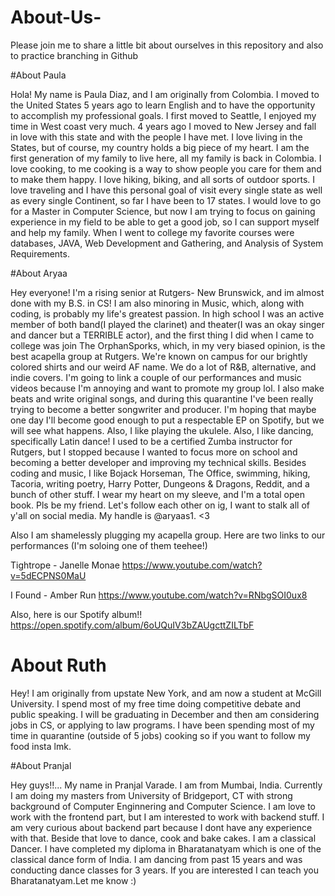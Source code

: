# About-Us-
Please join me to share a little bit about ourselves in this repository and also to practice branching in Github


#About Paula

Hola! My name is Paula Diaz, and I am originally from Colombia. I moved to the United States 5 years ago to learn English and to have the opportunity to accomplish my professional goals. I first moved to Seattle, I enjoyed my time in West coast very much. 4 years ago I moved to New Jersey and fall
in love with this state and with the people I have met. I love living in the States, but of course, my country holds a big piece of my heart. I am the
first generation of my family to live here, all my family is back in Colombia. I love cooking, to me cooking is a way to show people you care for them and to make them happy. I love hiking, biking, and all sorts of outdoor sports. I love traveling and I have this personal goal of visit every single state as well as every single Continent, so far I have been to 17 states. I would love to go for a Master in Computer Science, but now I am trying to focus on gaining experience in my field to be able to get a good job, so I can support myself and help my family. When I went to college my favorite courses were databases, JAVA, Web Development and Gathering, and Analysis of System Requirements.  


#About Aryaa

Hey everyone! I'm a rising senior at Rutgers- New Brunswick, and im almost done with my B.S. in CS! I am also minoring in Music, which, along with coding, is probably my life's greatest passion. In high school I was an active member of both band(I played the clarinet) and theater(I was an okay singer and dancer but a TERRIBLE actor), and the first thing I did when I came to college was join The OrphanSporks, which, in my very biased opinion, is the best acapella group at Rutgers. We're known on campus for our brightly colored shirts and our weird AF name. We do a lot of R&B, alternative, and indie covers. I'm going to link a couple of our performances and music videos because I'm annoying and want to promote my group lol. I also make beats and write original songs, and during this quarantine I've been really trying to become a better songwriter and producer. I'm hoping that maybe one day I'll become good enough to put a respectable EP on Spotify, but we will see what happens. Also, I like playing the ukulele. Also, I like dancing, specifically Latin dance! I used to be a certified Zumba instructor for Rutgers, but I stopped because I wanted to focus more on school and becoming a better developer and improving my technical skills. Besides coding and music, I like Bojack Horseman, The Office, swimming, hiking, Tacoria, writing poetry, Harry Potter, Dungeons & Dragons, Reddit, and a bunch of other stuff. I wear my heart on my sleeve, and I'm a total open book. Pls be my friend. Let's follow each other on ig, I want to stalk all of y'all on social media. My handle is @aryaas1. <3

Also I am shamelessly plugging my acapella group. Here are two links to our performances (I'm soloing one of them teehee!)

Tightrope - Janelle Monae https://www.youtube.com/watch?v=5dECPNS0MaU

I Found - Amber Run https://www.youtube.com/watch?v=RNbgSOI0ux8

Also, here is our Spotify album!! https://open.spotify.com/album/6oUQuIV3bZAUgcttZILTbF


# About Ruth
Hey! I am originally from upstate New York, and am now a student at McGill University. I spend most of my free time doing competitive debate and public speaking. I will be graduating in December and then am considering jobs in CS, or applying to law programs. I have been spending most of my time in quarantine (outside of 5 jobs) cooking so if you want to follow my food insta lmk.






#About Pranjal


Hey guys!!... My name in Pranjal Varade. I am from Mumbai, India. Currently I am doing my masters from University of Bridgeport, CT with strong background of Computer Enginnering and Computer Science. I am love to work with the frontend part, but I am interested to work with backend stuff. I am very curious about backend part because I dont have any experience with that. Beside that love to dance, cook and bake cakes. I am a classical Dancer. I have completed my  diploma in Bharatanatyam which is one of the classical dance form of India. I am dancing from past 15 years and was conducting dance classes for 3 years. If you are interested I can teach you Bharatanatyam.Let me know :)

